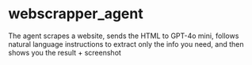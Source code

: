# webscrapper_agent
The agent scrapes a website, sends the HTML to GPT-4o mini, follows natural language instructions to extract only the info you need, and then shows you the result + screenshot 
